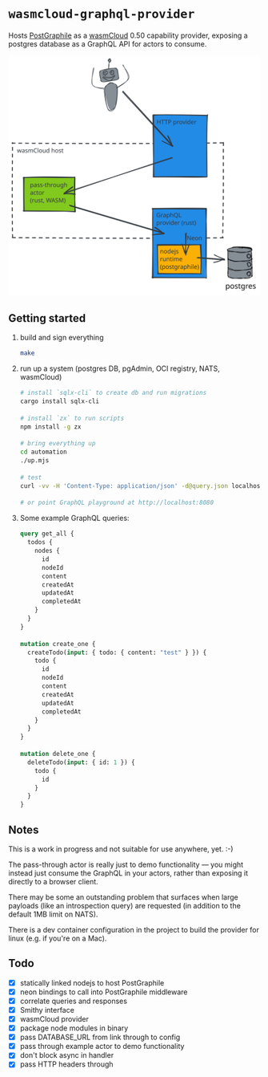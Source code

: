 # `wasmcloud-graphql-provider`

Hosts [PostGraphile](https://graphile.org) as a [wasmCloud](https://wasmcloud.dev) 0.50 capability provider, exposing a postgres database as a GraphQL API for actors to consume.

![architecture](docs/GraphQL%20Provider.svg)

## Getting started

1. build and sign everything

   ```sh
   make
   ```

1. run up a system (postgres DB, pgAdmin, OCI registry, NATS, wasmCloud)

   ```sh
   # install `sqlx-cli` to create db and run migrations
   cargo install sqlx-cli

   # install `zx` to run scripts
   npm install -g zx

   # bring everything up
   cd automation
   ./up.mjs

   # test
   curl -vv -H 'Content-Type: application/json' -d@query.json localhost:8080

   # or point GraphQL playground at http://localhost:8080

   ```

1. Some example GraphQL queries:

   ```graphql
   query get_all {
     todos {
       nodes {
         id
         nodeId
         content
         createdAt
         updatedAt
         completedAt
       }
     }
   }

   mutation create_one {
     createTodo(input: { todo: { content: "test" } }) {
       todo {
         id
         nodeId
         content
         createdAt
         updatedAt
         completedAt
       }
     }
   }

   mutation delete_one {
     deleteTodo(input: { id: 1 }) {
       todo {
         id
       }
     }
   }
   ```

## Notes

This is a work in progress and not suitable for use anywhere, yet. :-)

The pass-through actor is really just to demo functionality — you might instead just consume the GraphQL in your actors, rather than exposing it directly to a browser client.

There may be some an outstanding problem that surfaces when large payloads (like an introspection query) are requested (in addition to the default 1MB limit on NATS).

There is a dev container configuration in the project to build the provider for linux (e.g. if you're on a Mac).

## Todo

- [x] statically linked nodejs to host PostGraphile
- [x] neon bindings to call into PostGraphile middleware
- [x] correlate queries and responses
- [x] Smithy interface
- [x] wasmCloud provider
- [x] package node modules in binary
- [x] pass DATABASE_URL from link through to config
- [x] pass through example actor to demo functionality
- [x] don't block async in handler
- [x] pass HTTP headers through

